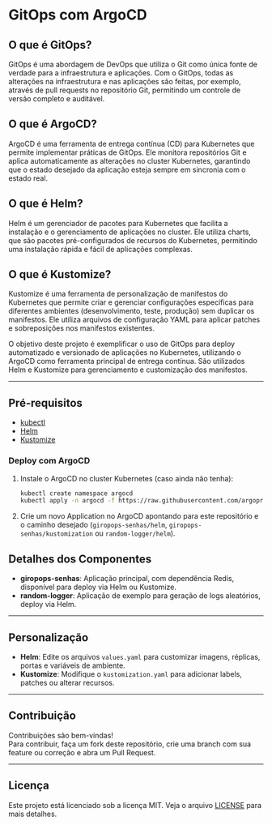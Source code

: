 # GitOps com ArgoCD

## O que é GitOps?
GitOps é uma abordagem de DevOps que utiliza o Git como única fonte de verdade para a infraestrutura e aplicações. Com o GitOps, todas as alterações na infraestrutura e nas aplicações são feitas, por exemplo, através de pull requests no repositório Git, permitindo um controle de versão completo e auditável. 

## O que é ArgoCD?

ArgoCD é uma ferramenta de entrega contínua (CD) para Kubernetes que permite implementar práticas de GitOps. Ele monitora repositórios Git e aplica automaticamente as alterações no cluster Kubernetes, garantindo que o estado desejado da aplicação esteja sempre em sincronia com o estado real.

## O que é Helm?

Helm é um gerenciador de pacotes para Kubernetes que facilita a instalação e o gerenciamento de aplicações no cluster. Ele utiliza charts, que são pacotes pré-configurados de recursos do Kubernetes, permitindo uma instalação rápida e fácil de aplicações complexas.

## O que é Kustomize?
Kustomize é uma ferramenta de personalização de manifestos do Kubernetes que permite criar e gerenciar configurações específicas para diferentes ambientes (desenvolvimento, teste, produção) sem duplicar os manifestos. Ele utiliza arquivos de configuração YAML para aplicar patches e sobreposições nos manifestos existentes.


O objetivo deste projeto é exemplificar o uso de GitOps para deploy automatizado e versionado de aplicações no Kubernetes, utilizando o ArgoCD como ferramenta principal de entrega contínua. São utilizados Helm e Kustomize para gerenciamento e customização dos manifestos.


---

## Pré-requisitos

- [kubectl](https://kubernetes.io/docs/tasks/tools/)
- [Helm](https://helm.sh/docs/intro/install/)
- [Kustomize](https://kubectl.docs.kubernetes.io/installation/kustomize/)


### Deploy com ArgoCD

1. Instale o ArgoCD no cluster Kubernetes (caso ainda não tenha):

   ```sh
   kubectl create namespace argocd
   kubectl apply -n argocd -f https://raw.githubusercontent.com/argoproj/argo-cd/stable/manifests/install.yaml
   ```

2. Crie um novo Application no ArgoCD apontando para este repositório e o caminho desejado (`giropops-senhas/helm`, `giropops-senhas/kustomization` ou `random-logger/helm`).


## Detalhes dos Componentes

- **giropops-senhas**: Aplicação principal, com dependência Redis, disponível para deploy via Helm ou Kustomize.
- **random-logger**: Aplicação de exemplo para geração de logs aleatórios, deploy via Helm.

---

## Personalização

- **Helm**: Edite os arquivos `values.yaml` para customizar imagens, réplicas, portas e variáveis de ambiente.
- **Kustomize**: Modifique o `kustomization.yaml` para adicionar labels, patches ou alterar recursos.

---

## Contribuição

Contribuições são bem-vindas!  
Para contribuir, faça um fork deste repositório, crie uma branch com sua feature ou correção e abra um Pull Request.

---

## Licença

Este projeto está licenciado sob a licença MIT. Veja o arquivo [LICENSE](LICENSE) para mais detalhes.